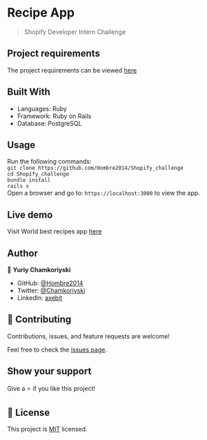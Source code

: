 # Recipe App

>  Shopify Developer Intern Challenge

## Project requirements

The project requirements can be viewed [here](https://docs.google.com/document/d/1DuHN-nPWvZJdMxrOVvHbu3OomMvRrCfCnrFXqgqG56Q/edit#)

## Built With

- Languages: Ruby
- Framework: Ruby on Rails
- Database: PostgreSQL

## Usage

Run the following commands:</br>
`git clone https://github.com/Hombre2014/Shopify_challenge`</br>
`cd Shopify_challenge`</br>
`bundle install`</br>
`rails s`</br>
Open a browser and go to: `https://localhost:3000` to view the app.

## Live demo

Visit World best recipes app [here]()

## Author

👤 **Yuriy Chamkoriyski**

- GitHub: [@Hombre2014](https://github.com/Hombre2014)
- Twitter: [@Chamkoriyski](https://twitter.com/Chamkoriyski)
- LinkedIn: [axebit](https://linkedin.com/in/axebit)

## 🤝 Contributing

Contributions, issues, and feature requests are welcome!

Feel free to check the [issues page](https://github.com/Hombre2014/Shopify_challenge/issues).

## Show your support

Give a ⭐️ if you like this project!

## 📝 License

This project is [MIT](./license.md) licensed.
